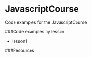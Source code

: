 # JavascriptCourse
Code examples for the JavascriptCourse


###Code examples by lesson

- [lesson1](lesson1.md)

###Resources
